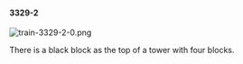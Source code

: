 #### 3329-2
![train-3329-2-0.png](https://github.com/lil-lab/nlvr/raw/master/nlvr/train/images/78/train-3329-2-0.png "train-3329-2-0.png")

There is a black block as the top of a tower with four blocks.